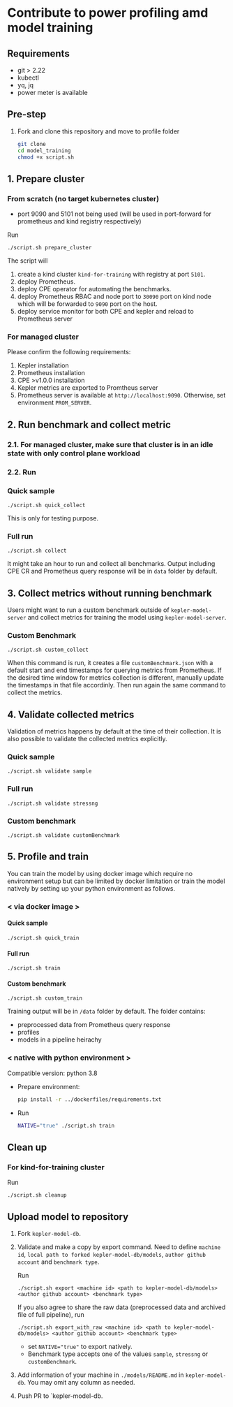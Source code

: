 # Contribute to power profiling amd model training

## Requirements
- git > 2.22
- kubectl
- yq, jq
- power meter is available

## Pre-step
1. Fork and clone this repository and move to profile folder
    ```bash
    git clone
    cd model_training
    chmod +x script.sh
    ```
## 1. Prepare cluster

### From scratch (no target kubernetes cluster)
- port 9090 and 5101 not being used (will be used in port-forward for prometheus and kind registry respectively)

Run
```
./script.sh prepare_cluster
```
The script will 
1. create a kind cluster `kind-for-training` with registry at port `5101`.
2. deploy Prometheus.
3. deploy CPE operator for automating the benchmarks.
4. deploy Prometheus RBAC and node port to `30090` port on kind node which will be forwarded to `9090` port on the host.
5. deploy service monitor for both CPE and kepler and reload to Prometheus server

### For managed cluster

Please confirm the following requirements:
1. Kepler installation
2. Prometheus installation
3. CPE >v1.0.0 installation
4. Kepler metrics are exported to Promtheus server
5. Prometheus server is available at `http://localhost:9090`. Otherwise, set environment `PROM_SERVER`.
   
## 2. Run benchmark and collect metric
### 2.1. For managed cluster, make sure that cluster is in an idle state with only control plane workload

### 2.2. Run
### Quick sample

    ./script.sh quick_collect

This is only for testing purpose.

### Full run

    ./script.sh collect

It might take an hour to run and collect all benchmarks. Output including CPE CR and Prometheus query response will be in `data` folder by default.

## 3. Collect metrics without running benchmark
Users might want to run a custom benchmark outside of `kepler-model-server` and collect metrics for training the model using `kepler-model-server`.

### Custom Benchmark

    ./script.sh custom_collect

When this command is run, it creates a file `customBenchmark.json` with a default start and end timestamps for querying metrics from Prometheus. If the desired time window for metrics collection is different, manually update the timestamps in that file accordinly. Then run again the same command to collect the metrics.

## 4. Validate collected metrics
Validation of metrics happens by default at the time of their collection. It is also possible to validate the collected metrics explicitly.

### Quick sample

    ./script.sh validate sample

### Full run

    ./script.sh validate stressng

### Custom benchmark

    ./script.sh validate customBenchmark

## 5. Profile and train

You can train the model by using docker image which require no environment setup but can be limited by docker limitation or train the model natively by setting up your python environment as follows.

### < via docker image >

#### Quick sample

```
./script.sh quick_train
```


#### Full run 

```
./script.sh train
```

#### Custom benchmark

```
./script.sh custom_train
```

Training output will be in `/data` folder by default. The folder contains:
- preprocessed data from Prometheus query response
- profiles
- models in a pipeline heirachy 

### < native with python environment >
Compatible version: python 3.8

- Prepare environment:

    ```bash
    pip install -r ../dockerfiles/requirements.txt
    ```

- Run

    ```bash
    NATIVE="true" ./script.sh train
    ```

## Clean up

### For kind-for-training cluster

Run
```
./script.sh cleanup
```

## Upload model to repository

1. Fork `kepler-model-db`.

1. Validate and make a copy by export command. Need to define `machine id`, `local path to forked kepler-model-db/models`, `author github account` and `benchmark type`.

    Run
    ```
    ./script.sh export <machine id> <path to kepler-model-db/models> <author github account> <benchmark type>
    ```

    If you also agree to share the raw data (preprocessed data and archived file of full pipeline), run

    ```
    ./script.sh export_with_raw <machine id> <path to kepler-model-db/models> <author github account> <benchmark type>
    ```

    - set `NATIVE="true"` to export natively.
    - Benchmark type accepts one of the values `sample`, `stressng` or `customBenchmark`.

2. Add information of your machine in `./models/README.md` in `kepler-model-db`. You may omit any column as needed.
3. Push PR to `kepler-model-db.
